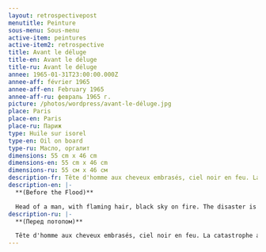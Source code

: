 ```yaml
---
layout: retrospectivepost
menutitle: Peinture
sous-menu: Sous-menu
active-item: peintures
active-item2: retrospective
title: Avant le déluge
title-en: Avant le déluge
title-ru: Avant le déluge
annee: 1965-01-31T23:00:00.000Z
annee-aff: février 1965
annee-aff-en: February 1965
annee-aff-ru: февраль 1965 г.
picture: /photos/wordpress/avant-le-déluge.jpg
place: Paris
place-en: Paris
place-ru: Париж
type: Huile sur isorel
type-en: Oil on board
type-ru: Масло, оргалит
dimensions: 55 cm x 46 cm
dimensions-en: 55 cm x 46 cm
dimensions-ru: 55 см x 46 см
description-fr: Tête d'homme aux cheveux embrasés, ciel noir en feu. La catastrophe arrive !
description-en: |-
  **(Before the Flood)**

  Head of a man, with flaming hair, black sky on fire. The disaster is coming!
description-ru: |-
  **(Перед потопом)**

  Tête d'homme aux cheveux embrasés, ciel noir en feu. La catastrophe arrive !
---
```


